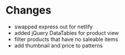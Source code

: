 # Changes
* swapped express out for netlify
* added jQuery DataTables for product view
* filter products that have no saleable items
* add thumbnail and price to patterns
